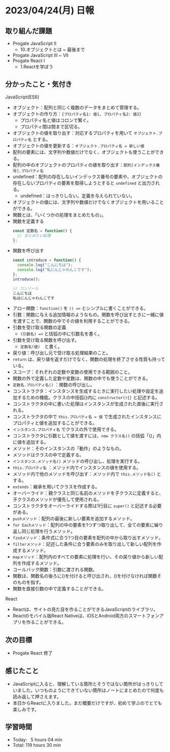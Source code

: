 # 2023/04/24(月) 日報
## 取り組んだ課題
- Progate JavaScript Ⅱ
  - 10.オブジェクトとは ~ 最後まで
- Progate JavaScript Ⅲ ~ Ⅶ
- Progate React Ⅰ
  - 1.Reactを学ぼう

## 分かったこと・気付き
JavaScript(ES6)
- オブジェクト：配列と同じく複数のデータをまとめて管理する。
- オブジェクトの作り方：`{プロパティ名1: 値1, プロパティ名2: 値2}`
  - プロパティ名と値はコロンで繋ぐ。
  - プロパティ間は間まで区切る。
- オブジェクトの値を取り出す：対応するプロパティを用いて `オブジェクト.プロパティ名` とする。
- オブジェクトの値を更新する：`オブジェクト.プロパティ名 = 新しい値`
- 配列の要素には、文字列や数値だけでなく、オブジェクトも使うことができる。
- 配列の中のオブジェクトのプロパティの値を取り出す：`配列[インデックス番号].プロパティ名`
- undefined：配列の存在しないインデックス番号の要素や、オブジェクトの存在しないプロパティの要素を取得しようとすると `undefined` と出力される。
  - undefined：はっきりしない。定義を与えられていない。
- オブジェクトの値には、文字列や数値だけでなくオブジェクトを用いることができる。
- 関数とは、「いくつかの処理をまとめたもの」。
- 関数を定義する
    ``` JavaScript
    const 定数名 = function() {
      // まとめたい処理
    };
    ```
- 関数を呼び出す
    ``` JavaScript
    const introduce = function() {
      console.log("こんにちは");
      console.log("私にんじゃわんこです");
    };
    introduce();
    
    // コンソール
    こんにちは
    私はにんじゃわんこです
    ```
- アロー関数：`function()` を `() =>` とシンプルに書くことができる。
- 引数：関数に与える追加情報のようなもの。関数を呼び出すときに一緒に値を渡すことで、関数の中でその値を利用することができる。
- 引数を受け取る関数の定義
  - `(引数名) =>` と括弧の中に引数名を書く。
- 引数を受け取る関数を呼び出す。
  - `定数名(値)`　と書く。
- 戻り値：呼び出し元で受け取る処理結果のこと。
- `return` は、戻り値を返すだけでなく、関数の処理を終了させる性質も持っている。
- スコープ：それぞれの定数や変数の使用できる範囲のこと。
- 関数の外で定義した定数や変数は、関数の中でも使うことができる。
- `定数名.プロパティ名()` ：関数の呼び出し。
- コンストラクタ：インスタンスを生成するときに実行したい処理や設定を追加するための機能。クラスの中括弧{}内に `constructor(){}` と記述する。
- コンストラクタの中に書いた処理はインスタンスが生成された直後に実行される。
- コンストラクタの中で `this.プロパティ名 = 値` で生成されたインスタンスにプロパティと値を追加することができる。
- `インスタンス.プロパティ名` でクラスの外で使用できる。
- コンストラクタに引数として値を渡すには、`new クラス名()` の括弧「()」内に値を追加する。
- メソッド：そのインスタンスの「動作」のようなもの。
- メソッドはクラスの中で定義する。
- `インスタンス.メソッド名()` メソッドの呼び出し、処理を実行する。
- `this.プロパティ名` ：メソッド内でインスタンスの値を使用する。
- メソッド内で他のメソッドを呼び出す：メソッド内で `this.メソッド名()` とする。
- `extends`：継承を用いてクラスを作成する。
- オーバーライド：親クラスと同じ名前のメソッドを子クラスに定義すると、子クラスのメソッドが優先して使用される。
- コンストラクタをオーバーライドする際は1行目に `super()` と記述する必要がある。
- `pushメソッド`：配列の最後に新しい要素を追加するメソッド。
- `for Eachメソッド`：配列の中の要素を1つずつ取り出して、全ての要素に繰り返し同じ処理を行うメソッド。
- `findメソッド`：条件式に合う1つ目の要素を配列の中から取り出すメソッド。
- `filterメソッド`：記述した条件に合う要素のみを取り出して新しい配列を作成するメソッド。
- `mapメソッド`：配列内のすべての要素に処理を行い、その戻り値から新しい配列を作成するメソッド。
- コールバック関数：引数に渡される関数。
- 関数は、関数名の後ろに()を付けると呼び出され、()を付けなければ関数そのものを指す。
- 関数を直接引数の中で定義することができる。

React
- Reactは、サイトの見た目を作ることができるJavaScriptのライブラリ。
- Reactのモバイル版React Nativeは、iOSとAndroid両方のスマートフォンアプリを作ることができる。

## 次の目標
- Progate React 修了

## 感じたこと
- JavaScriptに入ると、理解している箇所とそうではない箇所がはっきりしていました。いつものようにできていない箇所はノートにまとめたので何度も読み返して押さえます。
- 本日からReactに入りました。まだ概要だけですが、初めて学ぶのでとても楽しみです。

## 学習時間
- Today:&nbsp;&nbsp;&nbsp;5 hours 04 min
- Total: 119 hours 30 min
